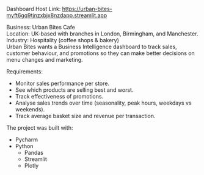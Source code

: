 Dashboard Host Link: https://urban-bites-myft6gq9tjnzxbjx8nzdapp.streamlit.app

Business: Urban Bites Cafe <br>
Location: UK-based with branches in London, Birmingham, and Manchester. <br>
Industry: Hospitality (coffee shops & bakery) <br>
Urban Bites wants a Business Intelligence dashboard to track sales, customer behaviour, and promotions so they can make better decisions on menu changes and marketing.

Requirements: <br>
- Monitor sales performance per store.<br>
- See which products are selling best and worst. <br>
- Track effectiveness of promotions. <br>
- Analyse sales trends over time (seasonality, peak hours, weekdays vs weekends). <br>
- Track average basket size and revenue per transaction. <br>

The project was built with:
- Pycharm
- Python
  - Pandas
  - Streamlit
  - Plotly
